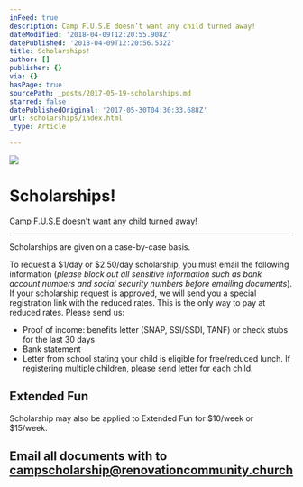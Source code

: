 ```yaml
---
inFeed: true
description: Camp F.U.S.E doesn’t want any child turned away!
dateModified: '2018-04-09T12:20:55.908Z'
datePublished: '2018-04-09T12:20:56.532Z'
title: Scholarships!
author: []
publisher: {}
via: {}
hasPage: true
sourcePath: _posts/2017-05-19-scholarships.md
starred: false
datePublishedOriginal: '2017-05-30T04:30:33.688Z'
url: scholarships/index.html
_type: Article

---
```

![](https://the-grid-user-content.s3-us-west-2.amazonaws.com/696f6dba-f24a-4c70-8c01-f63838968b93.jpg)

# Scholarships!

Camp F.U.S.E doesn't want any child turned away!

---

Scholarships are given on a case-by-case basis.

To request a $1/day or $2.50/day scholarship, you must email the following information (_please block out all sensitive information such as bank account numbers and social security numbers before emailing documents_). If your scholarship request is approved, we will send you a special registration link with the reduced rates. This is the only way to pay at reduced rates. Please send us:

* Proof of income: benefits letter (SNAP, SSI/SSDI, TANF) or check stubs for the last 30 days
* Bank statement
* Letter from school stating your child is eligible for free/reduced lunch. If registering multiple children, please send letter for each child.

## Extended Fun

Scholarship may also be applied to Extended Fun for $10/week or $15/week.

## Email all documents with to **campscholarship@renovationcommunity.church**